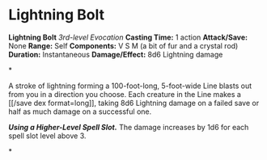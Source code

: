 # Lightning Bolt

**Lightning Bolt**
_3rd-level Evocation_
**Casting Time:** 1 action
**Attack/Save:** None
**Range:** Self
**Components:** V S M (a bit of fur and a crystal rod)
**Duration:** Instantaneous
**Damage/Effect:** 8d6 Lightning damage

*<p>A stroke of lightning forming a 100-foot-long, 5-foot-wide Line blasts out from you in a direction you choose. Each creature in the Line makes a [[/save dex format=long]], taking 8d6 Lightning damage on a failed save or half as much damage on a successful one.

***Using a Higher-Level Spell Slot.*** The damage increases by 1d6 for each spell slot level above 3.</p>*